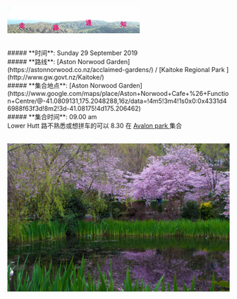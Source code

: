 ![skyline](_images/skyline2.png)

<br/>
##### **时间**: Sunday 29 September 2019
<br/>
##### **路线**:  [Aston Norwood Garden](https://astonnorwood.co.nz/acclaimed-gardens/) /  [Kaitoke Regional Park ](http://www.gw.govt.nz/Kaitoke/)  
<br/>
##### **集合地点**: [Aston Norwood Garden](https://www.google.com/maps/place/Aston+Norwood+Cafe+%26+Function+Centre/@-41.0809131,175.2048288,16z/data=!4m5!3m4!1s0x0:0x4331d46988f63f3d!8m2!3d-41.08175!4d175.206462)
<br/>
##### **集合时间**: 09.00 am 
<br/>
<div class="alert alert-warning">
Lower Hutt 路不熟悉或想拼车的可以 8.30 在 <a href="https://www.google.co.nz/maps/place/41%C2%B011'40.9%22S+174%C2%B055'57.4%22E/@-41.19468,174.930419,17z/data=!3m1!4b1!4m5!3m4!1s0x0:0x0!8m2!3d-41.19468!4d174.932613"> Avalon park  </a> 集合
</div>
<br/>

![37154216171_9beb37561b_k](_images/37154216171_9beb37561b_k.jpg)
